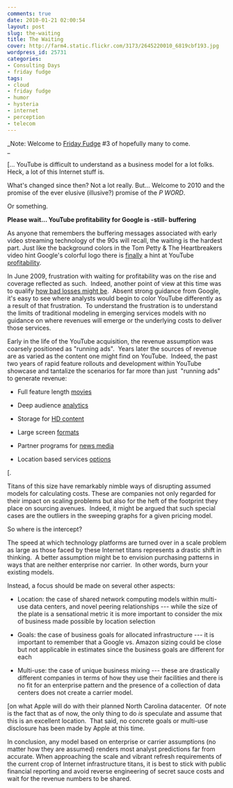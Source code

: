 ```yaml
---
comments: true
date: 2010-01-21 02:00:54
layout: post
slug: the-waiting
title: The Waiting
cover: http://farm4.static.flickr.com/3173/2645220010_6819cbf193.jpg
wordpress_id: 25731
categories:
- Consulting Days
- friday fudge
tags:
- cloud
- friday fudge
- humor
- hysteria
- internet
- perception
- telecom
---
```


_Note: Welcome to [Friday Fudge](http://fudge.org/tag/friday-fudge/) #3 of hopefully many to come.  
_




[... YouTube is difficult to understand as a business model for a lot folks.  Heck, a lot of this Internet stuff is.




What's changed since then?  Not a lot really.  But... Welcome to 2010 and the promise of the ever elusive (illusive?) promise of the _P WORD_.




Or something.




**Please wait... YouTube profitability for Google is -still- buffering**




As anyone that remembers the buffering messages associated with early video streaming technology of the 90s will recall, the waiting is the hardest part.  Just like the background colors in the Tom Petty & The Heartbreakers video hint Google's colorful logo there is [finally](http://www.techcrunch.com/2010/01/21/google-2009-fourth-quarter-earnings/) a hint at YouTube [profitability](http://gigaom.com/2010/01/21/google-the-mobile-web-could-be-better-than-the-pc-web/).















In June 2009, frustration with waiting for profitability was on the rise and coverage reflected as such.  Indeed, another point of view at this time was to qualify [how bad losses might be](http://www.marketingpilgrim.com/2009/06/youtube-not-losing-that-much-money.html).  Absent strong guidance from Google, it's easy to see where analysts would begin to color YouTube differently as a result of that frustration.  To understand the frustration is to understand the limits of traditional modeling in emerging services models with no guidance on where revenues will emerge or the underlying costs to deliver those services.




Early in the life of the YouTube acquisition, the revenue assumption was coarsely positioned as "running ads".  Years later the sources of revenue are as varied as the content one might find on YouTube.  Indeed, the past two years of rapid feature rollouts and development within YouTube showcase and tantalize the scenarios for far more than just  "running ads" to generate revenue:






  * Full feature length [movies](http://mediamemo.allthingsd.com/20090814/youtube-dusts-off-ghostbusters-to-make-a-point-weve-got-movies/)


  * Deep audience [analytics](http://youtube-global.blogspot.com/2009/07/more-statistics-coming-to-video-near.html)


  * Storage for [HD content](http://youtube-global.blogspot.com/2009/07/upload-size-doubles-hd-tips_8074.html)


  * Large screen [formats](http://youtube-global.blogspot.com/2009/06/experience-youtube-xl-on-big-screen_02.html)


  * Partner programs for [news media](http://googlenewsblog.blogspot.com/2009/06/call-to-news-publishers-how-to-share.html)


  * Location based services [options](http://youtube-global.blogspot.com/2009/08/local-news-on-youtube.html)




[.




Titans of this size have remarkably nimble ways of disrupting assumed models for calculating costs. These are companies not only regarded for their impact on scaling problems but also for the heft of the footprint they place on sourcing avenues.  Indeed, it might be argued that such special cases are the outliers in the sweeping graphs for a given pricing model.




So where is the intercept?




The speed at which technology platforms are turned over in a scale problem as large as those faced by these Internet titans represents a drastic shift in thinking.  A better assumption might be to envision purchasing patterns in ways that are neither enterprise nor carrier.  In other words, burn your existing models.




Instead, a focus should be made on several other aspects:






  * Location: the case of shared network computing models within multi-use data centers, and novel peering relationships --- while the size of the plate is a sensational metric it is more important to consider the mix of business made possible by location selection 


  * Goals: the case of business goals for allocated infrastructure --- it is important to remember that a Google vs. Amazon sizing could be close but not applicable in estimates since the business goals are different for each


  * Multi-use: the case of unique business mixing --- these are drastically different companies in terms of how they use their facilities and there is no fit for an enterprise pattern and the presence of a collection of data centers does not create a carrier model.




[on what Apple will do with their planned North Carolina datacenter.  Of note is the fact that as of now, the only thing to do _is_ speculate and assume that this is an excellent location.  That said, no concrete goals or multi-use disclosure has been made by Apple at this time.




In conclusion, any model based on enterprise or carrier assumptions (no matter how they are assumed) renders most analyst predictions far from accurate. When approaching the scale and vibrant refresh requirements of the current crop of Internet infrastructure titans, it is best to stick with public financial reporting and avoid reverse engineering of secret sauce costs and wait for the revenue numbers to be shared.
